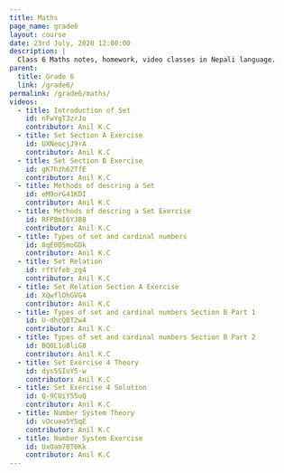 ```yaml
---
title: Maths
page_name: grade6
layout: course
date: 23rd July, 2020 12:00:00
description: |
  Class 6 Maths notes, homework, video classes in Nepali language.
parent:
  title: Grade 6
  link: /grade6/
permalink: /grade6/maths/
videos:
  - title: Introduction of Set
    id: nFwYgT3zrJo
    contributor: Anil K.C
  - title: Set Section A Exercise
    id: UXNeocjJ9rA
    contributor: Anil K.C
  - title: Set Section B Exercise
    id: gK7hzh62TfE
    contributor: Anil K.C
  - title: Methods of descring a Set
    id: eM9orG41KDI
    contributor: Anil K.C
  - title: Methods of descring a Set Exercise
    id: RFPBmI6YJB8
    contributor: Anil K.C
  - title: Types of set and cardinal numbers
    id: 8qE0D5moGDk
    contributor: Anil K.C
  - title: Set Relation
    id: rftVfeb_zg4
    contributor: Anil K.C
  - title: Set Relation Section A Exercise
    id: XQwflOhGVG4
    contributor: Anil K.C
  - title: Types of set and cardinal numbers Section B Part 1
    id: U-dhcQBT2w4
    contributor: Anil K.C
  - title: Types of set and cardinal numbers Section B Part 2
    id: BQ0L1u8liG8
    contributor: Anil K.C
  - title: Set Exercise 4 Theory
    id: dys5SIuY5-w
    contributor: Anil K.C
  - title: Set Exercise 4 Solution
    id: Q-9CUiY55uQ
    contributor: Anil K.C
  - title: Number System Theory
    id: vOcuaa5YSqE
    contributor: Anil K.C
  - title: Number System Exercise
    id: UxOam70T0Kk
    contributor: Anil K.C
---
```

